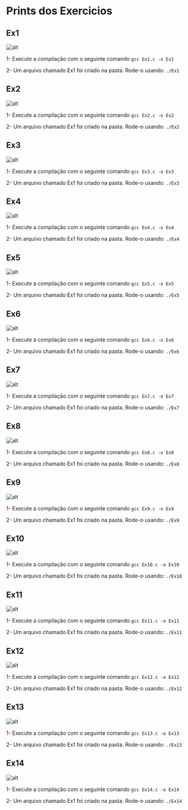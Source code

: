 # Prints dos Exercicios


## Ex1

![alt](/Lab01b/assets/Ex1.png)

1- Execute a compilação com o seguinte comando `gcc Ex1.c -o Ex1`

2- Um arquivo chamado Ex1 foi criado na pasta. Rode-o usando: `./Ex1`   

## Ex2

![alt](/Lab01b/assets/Ex2.png)

1- Execute a compilação com o seguinte comando `gcc Ex2.c -o Ex2`

2- Um arquivo chamado Ex1 foi criado na pasta. Rode-o usando: `./Ex2` 

## Ex3

![alt](/Lab01b/assets/Ex3.png)

1- Execute a compilação com o seguinte comando `gcc Ex3.c -o Ex3`

2- Um arquivo chamado Ex1 foi criado na pasta. Rode-o usando: `./Ex3` 

## Ex4

![alt](/Lab01b/assets/Ex4.png)

1- Execute a compilação com o seguinte comando `gcc Ex4.c -o Ex4`

2- Um arquivo chamado Ex1 foi criado na pasta. Rode-o usando: `./Ex4` 

## Ex5

![alt](/Lab01b/assets/Ex5.png)

1- Execute a compilação com o seguinte comando `gcc Ex5.c -o Ex5`

2- Um arquivo chamado Ex1 foi criado na pasta. Rode-o usando: `./Ex5` 

## Ex6

![alt](/Lab01b/assets/Ex6.png)

1- Execute a compilação com o seguinte comando `gcc Ex6.c -o Ex6`

2- Um arquivo chamado Ex1 foi criado na pasta. Rode-o usando: `./Ex6` 

## Ex7

![alt](/Lab01b/assets/Ex7.png)

1- Execute a compilação com o seguinte comando `gcc Ex7.c -o Ex7`

2- Um arquivo chamado Ex1 foi criado na pasta. Rode-o usando: `./Ex7` 

## Ex8

![alt](/Lab01b/assets/Ex8.png)

1- Execute a compilação com o seguinte comando `gcc Ex8.c -o Ex8`

2- Um arquivo chamado Ex1 foi criado na pasta. Rode-o usando: `./Ex8` 

## Ex9

![alt](/Lab01b/assets/Ex9.png)

1- Execute a compilação com o seguinte comando `gcc Ex9.c -o Ex9`

2- Um arquivo chamado Ex1 foi criado na pasta. Rode-o usando: `./Ex9` 

## Ex10

![alt](/Lab01b/assets/Ex10.png)

1- Execute a compilação com o seguinte comando `gcc Ex10.c -o Ex10`

2- Um arquivo chamado Ex1 foi criado na pasta. Rode-o usando: `./Ex10` 

## Ex11

![alt](/Lab01b/assets/Ex11.png)

1- Execute a compilação com o seguinte comando `gcc Ex11.c -o Ex11`

2- Um arquivo chamado Ex1 foi criado na pasta. Rode-o usando: `./Ex11` 

## Ex12

![alt](/Lab01b/assets/Ex12.png)

1- Execute a compilação com o seguinte comando `gcc Ex12.c -o Ex12`

2- Um arquivo chamado Ex1 foi criado na pasta. Rode-o usando: `./Ex12` 

## Ex13

![alt](/Lab01b/assets/Ex13.png)

1- Execute a compilação com o seguinte comando `gcc Ex13.c -o Ex13`

2- Um arquivo chamado Ex1 foi criado na pasta. Rode-o usando: `./Ex13` 

## Ex14

![alt](/Lab01b/assets/Ex14.png)

1- Execute a compilação com o seguinte comando `gcc Ex14.c -o Ex14`

2- Um arquivo chamado Ex1 foi criado na pasta. Rode-o usando: `./Ex14` 